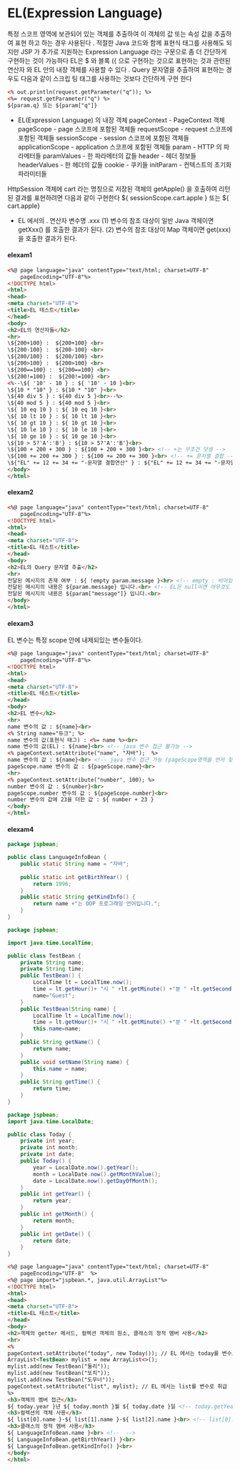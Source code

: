 # EL(Expression Language)

특정
스코프 영역에 보관되어 있는 객체를 추출하여 이 객체의 값 또는 속성 값을 추출하여 표현 하고 하는 경우 사용된다 . 적절한 Java 코드와 함께 표현식 태그를 사용해도 되지만 JSP 가 추가로 지원하는 Expression Language 라는 구문으로 좀 더 간단하게 구현하는 것이 가능하다
EL은 $ 와 블록 ({ 으로 구현하는 것으로 표현하는 것과 관련된 연산자 와 EL 만의 내장 객체를 사용할 수 있다 . Query 문자열을 추출하여 표현하는 경우도 다음과 같이 스크립 팅 태그를 사용하는 것보다 간단하게 구현 한다

```html
<% out.println(request.getParameter("q")); %>
<%= request.getParameter("q") %>
${param.q} 또는 ${param["q"]}
```

- EL(Expression Language) 의 내장 객체
  pageContext - PageContext 객체
  pageScope - page 스코프에 포함된 객체들
  requestScope - request 스코프에 포함된 객체들
  sessionScope - session 스코프에 포함된 객체들
  applicationScope - application 스코프에 포함된 객체들
  param - HTTP 의 파라메터들
  paramValues - 한 파라메터의 값들
  header - 헤더 정보들
  headerValues - 한 헤더의 값들
  cookie - 쿠키들
  initParam - 컨텍스트의 초기화 파라미터들

HttpSession 객체에 cart 라는 명칭으로 저장된 객체의 getApple() 을 호출하여 리턴된 결과를
표현하려면 다음과 같이 구현한다
${ sessionScope.cart.apple } 또는 ${ cart.apple}



- EL 에서의 . 연산자
  변수명 .xxx
  (1) 변수의 참조 대상이 일반 Java 객체이면 getXxx() 를 호출한 결과가 된다.
  (2) 변수의 참조 대상이 Map 객체이면 get(xxx) 을 호출한 결과가 된다.

#### elexam1

```html
<%@ page language="java" contentType="text/html; charset=UTF-8"
    pageEncoding="UTF-8"%>
<!DOCTYPE html>
<html>
<head>
<meta charset="UTF-8">
<title>EL 테스트</title>
</head>
<body>
<h2>EL의 연산자들</h2>
<hr>
\${200+100} :  ${200+100} <br> 
\${200-100} :  ${200-100} <br>
\${200/100} :  ${200/100} <br>
\${200>100} :  ${200>100} <br>
\${200==100} :  ${200==100} <br>
\${200!=100} :  ${200!=100} <br>
<%--\${ '10' - 10 } : ${ '10' - 10 }<br> 
\${10 * "10" } : ${10 * "10" }<br>  
\${40 div 5 } : ${40 div 5 }<br>--%>
\${40 mod 5 } : ${40 mod 5 }<br> 
\${ 10 eq 10 } : ${ 10 eq 10 }<br> 
\${ 10 lt 10 } : ${ 10 lt 10 }<br> 
\${ 10 gt 10 } : ${ 10 gt 10 }<br>
\${ 10 le 10 } : ${ 10 le 10 }<br>
\${ 10 ge 10 } : ${ 10 ge 10 }<br>
\${10 > 5?'A':'B'} : ${10 > 5?'A':'B'}<br>
\${100 + 200 + 300 } : ${100 + 200 + 300 }<br> <!-- +는 무조건 덧셈 -->
\${100 += 200 += 300 } : ${100 += 200 += 300 }<br> <!-- += 문자열 결합 -->
\${"EL" += 12 += 34 += "-문자열 결합연산" } : ${"EL" += 12 += 34 += "-문자열 결합연산" }
</body>
</html>
```

#### elexam2

```html
<%@ page language="java" contentType="text/html; charset=UTF-8"
    pageEncoding="UTF-8"%>
<!DOCTYPE html>
<html>
<head>
<meta charset="UTF-8">
<title>EL 테스트</title>
</head>
<body>
<h2>EL의 Query 문자열 추출</h2>
<hr>
전달된 메시지의 존재 여부 : ${ !empty param.message }<hr> <!-- empty : 비어있으면 -->
전달된 메시지의 내용은 ${param.message} 입니다.<br> <!-- EL은 null이면 아무것도 표현하지 않고 나온다. -->
전달된 메시지의 내용은 ${param["message"]} 입니다.<br>
</body>
</html>
```

#### elexam3

EL 변수는 특정 scope 안에 내제되있는 변수들이다.

```html
<%@ page language="java" contentType="text/html; charset=UTF-8"
    pageEncoding="UTF-8"%>
<!DOCTYPE html>
<html>
<head>
<meta charset="UTF-8">
<title>EL 테스트</title>
</head>
<body>
<h2>EL 변수</h2>
<hr>
name 변수의 값 : ${name}<br>
<% String name="듀크"; %>
name 변수의 값(표현식 태그) : <%= name %><br>
name 변수의 값(EL) : ${name}<br> <!-- java 변수 접근 불가능 -->
<% pageContext.setAttribute("name", "자바");  %>
name 변수의 값 : ${name}<br> <!-- java 변수 접근 가능 (pageScope영역을 먼저 찾기 때문에)-->
pageScope.name 변수의 값 : ${pageScope.name}<br>
<hr>
<% pageContext.setAttribute("number", 100); %>
number 변수의 값 : ${number}<br>
pageScope.number 변수의 값 : ${pageScope.number}<br>
number 변수의 값에 23을 더한 값 : ${ number + 23 }
</body>
</html>
```

#### elexam4

```java
package jspbean;

public class LanguageInfoBean {
	public static String name = "자바";
	
	public static int getBirthYear() {
		return 1996;
	}
	public static String getKindInfo() {
		return name +"는 OOP 프로그래밍 언어입니다.";
	}
}
```

```java
package jspbean;

import java.time.LocalTime;

public class TestBean {
	private String name;
	private String time;
	public TestBean() {
		LocalTime lt = LocalTime.now();
		time = lt.getHour()+ "시 " +lt.getMinute() +"분 " +lt.getSecond() +"초";
		name="Guest";
	}
	public TestBean(String name) {
		LocalTime lt = LocalTime.now();
		time = lt.getHour()+ "시 " +lt.getMinute() +"분 " +lt.getSecond() +"초";
		this.name=name;
	}
	public String getName() {
		return name;
	}
	public void setName(String name) {
		this.name = name;
	}
	public String getTime() {
		return time;
	}
}
```

```java
package jspbean;
import java.time.LocalDate;

public class Today {
	private int year;
	private int month;
	private int date;
	public Today() {
		year = LocalDate.now().getYear();
		month = LocalDate.now().getMonthValue();
		date = LocalDate.now().getDayOfMonth();
	}
	public int getYear() {
		return year;
	}
	public int getMonth() {
		return month;
	}
	public int getDate() {
		return date;
	}	
}
```

```html
<%@ page language="java" contentType="text/html; charset=UTF-8"
    pageEncoding="UTF-8"  %>
<%@ page import="jspbean.*, java.util.ArrayList"%>
<!DOCTYPE html>
<html>
<head>
<meta charset="UTF-8"> 
<title>EL 테스트</title> 
</head>
<body>
<h2>객체의 getter 메서드, 컬렉션 객체의 원소, 클래스의 정적 멤버 사용</h2> 
<hr>
<%
pageContext.setAttribute("today", new Today()); // EL 에서는 today를 변수로 취급
ArrayList<TestBean> mylist = new ArrayList<>();
mylist.add(new TestBean("둘리"));
mylist.add(new TestBean("또치"));
mylist.add(new TestBean("도우너"));
pageContext.setAttribute("list", mylist); // EL 에서는 list를 변수로 취급
%>
<h3>객체의 멤버 접근</h3>
${ today.year }년 ${ today.month }월 ${ today.date }일 <!-- today.getYear와 같다. -->
<h3>컬렉션의 객체 사용</h3>
${ list[0].name }-${ list[1].name }-${ list[2].name }<br> <!-- list[0].getName와 같다. -->
<h3>클래스의 정적 멤버 사용</h3>
${ LanguageInfoBean.name }<br> <!--  -->
${ LanguageInfoBean.getBirthYear() }<br>
${ LanguageInfoBean.getKindInfo() }<br> 
</body>
</html>
```

